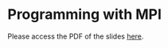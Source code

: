 # Programming with MPI

Please access the PDF of the slides
[here](/_static/pdfs/Parallel_Programming_MPI.pdf).
